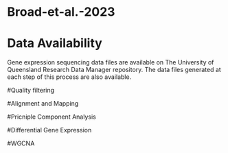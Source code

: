 # Broad-et-al.-2023

# Data Availability
Gene expression sequencing data files are available on The University of Queensland Research Data Manager repository. The data files generated at each step of this process are also available.

#Quality filtering

#Alignment and Mapping

#Pricniple Component Analysis

#Differential Gene Expression

#WGCNA


